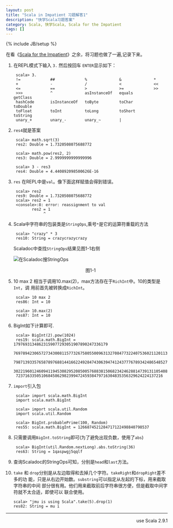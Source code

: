 ```yaml
---
layout: post
title: "Scala in Impatient 习题解答1"
description: "快学Scala习题答案"
category: Scala, 快学Scala, Scala for the Impatient
tags: []
---
```

{% include JB/setup %}

在看《[Scala for the Impatient][1]》之余，将习题也做了一遍,记录下来。

[1]: http://horstmann.com/scala/

1. 在REPL模式下输入 `3.` 然后按回车 `ENTER`显示如下：

        scala> 3.
        !=             ##             %              &              *              
        +              -              /              <              <<             
        <=             ==             >              >=             >>             
        >>>            ^              asInstanceOf   equals         getClass       
        hashCode       isInstanceOf   toByte         toChar         toDouble       
        toFloat        toInt          toLong         toShort        toString       
        unary_+        unary_-        unary_~        |              

2. `res4`就是答案

        scala> math.sqrt(3)
        res2: Double = 1.7320508075688772

        scala> math.pow(res2, 2)
        res3: Double = 2.9999999999999996

        scala> 3 - res3
        res4: Double = 4.440892098500626E-16

3. `res` 在REPL中是`val`。像下面这样赋值会得到错误。 

        scala> res2
        res9: Double = 1.7320508075688772
        scala> res2 = 1
        <console>:8: error: reassignment to val
               res2 = 1
                    ^

4. Scala中字符串的包装类是`StringOps`,乘号`*`是它的运算符重载的方法

        scala> "crazy" * 3
        res10: String = crazycrazycrazy

   Scaladoc中查找`StringOps`结果见图1-1右侧


   ![在Scaladoc搜StringOps]({{site.url}}/assets/files/stringops-scala-1.png)
                               <div align="center">图1-1</div>   
5. 10 max 2 相当于调用10.max(2)，max方法存在于`RichInt`中。10的类型是`Int`，调
   用前首先被转换成`RichInt`。

        scala> 10 max 2
        res86: Int = 10

        scala> 10.max(2)
        res87: Int = 10

6. BigInt如下计算即可.

        scala> BigInt(2).pow(1024)
        res19: scala.math.BigInt = 17976931348623159077293051907890247336179
        76978942306572734300811577326758055009631327084773224075360211201138
        79871393357658789768814416622492847430639474124377767893424865485276
        30221960124609411945308295208500576883815068234246288147391311054082
        7237163350510684586298239947245938479716304835356329624224137216

7. `import`引入包

        scala> import scala.math.BigInt
        import scala.math.BigInt

        scala> import scala.util.Random
        import scala.util.Random

        scala> BigInt.probablePrime(100, Random)
        res55: scala.math.BigInt = 1266874521284717122498840798537

8. 只需要调用`BigInt.toString`即可(为了避免出现负数，使用了`abs`)

        scala> BigInt(util.Random.nextLong).abs.toString(36)
        res63: String = 1qaspwgj5qqlf

9. 查询Scaladoc的StringOps可知，分别是`head`和`last`方法。
10. `take` 和 `drop`分别是从左边取得和去掉几个字符。`takeRight`和`dropRight`差不
  多的功
  能，只是从右边开始数。`substring`可以指定从左起的下标，用来截取字符串的中间
  部分很有用。他们用来截取前后字符串很方便，但是截取中间字符就不太合适，即使可以
  联合使用。

        scala> "jmu is using Scala".take(5).drop(1)
        res82: String = mu i
----
  <div align="right">use Scala 2.9.1</div>
